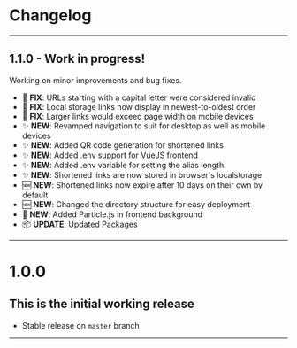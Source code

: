 # Changelog

---

## 1.1.0 - Work in progress!

Working on minor improvements and bug fixes.


* :bug: **FIX**: URLs starting with a capital letter were considered invalid
* :bug: **FIX**: Local storage links now display in newest-to-oldest order
* :bug: **FIX**: Larger links would exceed page width on mobile devices
* :sparkles: **NEW**: Revamped navigation to suit for desktop as well as mobile devices
* :sparkles: **NEW**: Added QR code generation for shortened links
* :sparkles: **NEW**: Added .env support for VueJS frontend
* :sparkles: **NEW**: Added .env variable for setting the alias length.
* :sparkles: **NEW**: Shortened links are now stored in browser's localstorage
* :new: **NEW**: Shortened links now expire after 10 days on their own by default
* :new: **NEW**: Changed the directory structure for easy deployment
* :lipstick: **NEW**: Added Particle.js in frontend background
* :package: **UPDATE**: Updated Packages



---

# 1.0.0

## This is the initial working release

* Stable release on `master` branch

---

